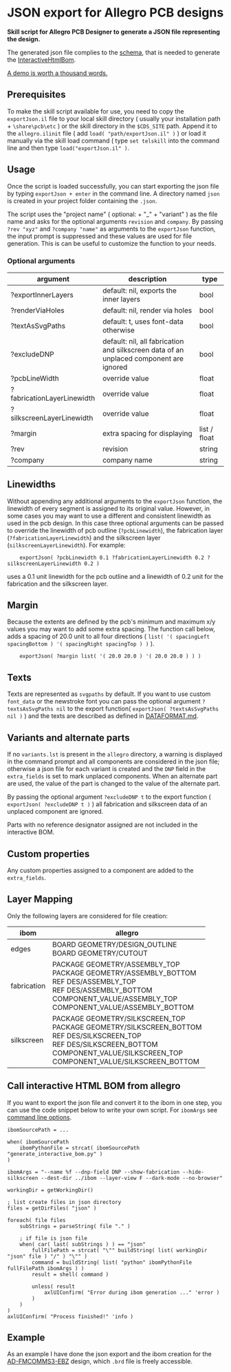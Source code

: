 # JSON export for Allegro PCB designs
**Skill script for Allegro PCB Designer to generate a JSON file representing the design.**

The generated json file complies to the [schema](https://github.com/openscopeproject/InteractiveHtmlBom/tree/master/InteractiveHtmlBom/ecad/schema), that is needed to generate the [InteractiveHtmlBom](https://github.com/openscopeproject/InteractiveHtmlBom).

[A demo is worth a thousand words.](https://openscopeproject.org/InteractiveHtmlBomDemo/)

## Prerequisites
To make the skill script available for use, you need to copy the `exportJson.il` file to your local skill directory ( usually your installation path + `\share\pcb\etc` ) or the skill directory in the `$CDS_SITE` path. Append it to the `allegro.ilinit` file ( add `load( "path/exportJson.il" )` ) or load it manually via the skill load command ( type `set telskill` into the command line and then type `load("exportJson.il" )`.

## Usage
Once the script is loaded successfully, you can start exporting the json file by typing `exportJson + enter` in the command line.
A directory named `json` is created in your project folder containing the `.json`.

The script uses the "project name" ( optional:  + "_" + "variant" ) as the file name and asks for the optional arguments `revision` and `company`. By passing `?rev "xyz"` and `?company "name"` as arguments to the `exportJson` function, the input prompt is suppressed and these values are used for file generation. This is can be useful to customize the function to your needs.

### Optional arguments
| argument | description | type |
| ------| ------ | ------ |
| ?exportInnerLayers | default: nil, exports the inner layers | bool |
| ?renderViaHoles | default: nil, render via holes | bool |
| ?textAsSvgPaths | default: t, uses font-data otherwise | bool |
| ?excludeDNP | default: nil, all fabrication and silkscreen data of an unplaced component are ignored | bool |
| ?pcbLineWidth | override value | float |
| ?fabricationLayerLinewidth | override value | float |
| ?silkscreenLayerLinewidth | override value | float |
| ?margin | extra spacing for displaying | list / float |
| ?rev | revision | string |
| ?company | company name | string |

## Linewidths
Without appending any additional arguments to the `exportJson` function, the linewidth of every segment is assigned to its original value. However, in some cases you may want to use a different and consistent linewidth as used in the pcb design. In this case three optional arguments can be passed to override the linewidth of pcb outline (`?pcbLinewidth`), the fabrication layer (`?fabricationLayerLinewidth`) and the silkscreen layer (`silkscreenLayerLinewidth`). For example: 
```
    exportJson( ?pcbLinewidth 0.1 ?fabricationLayerLinewidth 0.2 ?silkscreenLayerLinewidth 0.2 )
```
uses a 0.1 unit linewidth for the pcb outline and a linewidth of 0.2 unit for the fabrication and the silkscreen layer.

## Margin
Because the extents are defined by the pcb's minimum and maximum x/y values you may want to add some extra spacing. The function call below, adds a spacing of 20.0 unit to all four directions ( `list( '( spacingLeft spacingBottom ) '( spacingRight spacingTop ) )` ).
```
    exportJson( ?margin list( '( 20.0 20.0 ) '( 20.0 20.0 ) ) )
```

## Texts
Texts are represented as `svgpaths` by default. If you want to use custom `font_data` or the newstroke font you can pass the optional argument `?textsAsSvgPaths nil` to the export function( `exportJson( ?textsAsSvgPaths nil )` ) and the texts are described as defined in [DATAFORMAT.md](https://github.com/openscopeproject/InteractiveHtmlBom/blob/master/DATAFORMAT.md#text).

## Variants and alternate parts
If no `variants.lst` is present in the `allegro` directory, a warning is displayed in the command prompt and all components are considered in the json file; otherwise a json file for each variant is created and the `DNP` field in the `extra_fields` is set to mark unplaced components.
When an alternate part are used, the value of the part is changed to the value of the alternate part.

By passing the optional argument `?excludeDNP t` to the export function ( `exportJson( ?excludeDNP t )` ) all fabrication and silkscreen data of an unplaced component are ignored.

Parts with no reference designator assigned are not included in the interactive BOM.

## Custom properties
Any custom properties assigned to a component are added to the `extra_fields`.

## Layer Mapping
Only the following layers are considered for file creation:

| ibom | allegro |
| ------| ------ |
| edges | BOARD GEOMETRY/DESIGN_OUTLINE<br>BOARD GEOMETRY/CUTOUT
| fabrication | PACKAGE GEOMETRY/ASSEMBLY_TOP<br>PACKAGE GEOMETRY/ASSEMBLY_BOTTOM<br>REF DES/ASSEMBLY_TOP<br>REF DES/ASSEMBLY_BOTTOM<br>COMPONENT_VALUE/ASSEMBLY_TOP<br>COMPONENT_VALUE/ASSEMBLY_BOTTOM |
| silkscreen | PACKAGE GEOMETRY/SILKSCREEN_TOP<br>PACKAGE GEOMETRY/SILKSCREEN_BOTTOM<br>REF DES/SILKSCREEN_TOP<br>REF DES/SILKSCREEN_BOTTOM<br>COMPONENT_VALUE/SILKSCREEN_TOP<br>COMPONENT_VALUE/SILKSCREEN_BOTTOM |

## Call interactive HTML BOM from allegro
If you want to export the json file and convert it to the ibom in one step, you can use the code snippet below to write your own script.
For `ibomArgs` see [command line options](https://github.com/openscopeproject/InteractiveHtmlBom/wiki/Usage#command-line-options).
```
ibomSourcePath = ...

when( ibomSourcePath
    ibomPythonFile = strcat( ibomSourcePath "generate_interactive_bom.py" )		
)

ibomArgs = "--name %f --dnp-field DNP --show-fabrication --hide-silkscreen --dest-dir ../ibom --layer-view F --dark-mode --no-browser"

workingDir = getWorkingDir()

; list create files in json directory
files = getDirFiles( "json" ) 

foreach( file files 
    subStrings = parseString( file "." )

    ; if file is json file
    when( car( last( subStrings ) ) == "json" 
        fullFilePath = strcat( "\"" buildString( list( workingDir "json" file ) "/" ) "\"" )
        command = buildString( list( "python" ibomPythonFile fullFilePath ibomArgs ) )
        result = shell( command )	

        unless( result				
            axlUIConfirm( "Error during ibom generation ..." 'error )
        )
    )						
)				
axlUIConfirm( "Process finished!" 'info )
```
## Example
As an example I have done the json export and the ibom creation for the [AD-FMCOMMS3-EBZ](https://wiki.analog.com/resources/eval/user-guides/ad-fmcomms3-ebz/hardware) design, which `.brd` file is freely accessible.
